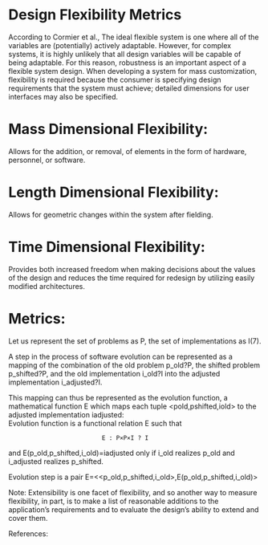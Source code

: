 # Design Flexibility Metrics

According to Cormier et al., The ideal flexible system is one where all of the variables are (potentially) actively adaptable. 
However, for complex systems, it is highly unlikely that all design variables will be capable of being adaptable.
For this reason, robustness is an important aspect of a flexible system design.
When developing a system for mass customization, flexibility is required because the consumer is specifying design requirements that the system must achieve; detailed dimensions for user interfaces may also be specified.

# Mass Dimensional Flexibility: 

Allows for the addition, or removal, of elements in the form of hardware, personnel, or software. 

# Length Dimensional Flexibility: 

Allows for geometric changes within the system after fielding.

# Time Dimensional Flexibility: 

Provides both increased freedom when making decisions about the values of the design and reduces the time required for redesign by utilizing easily modified architectures.

# Metrics:

Let us represent the set of problems as P, the set of implementations as I(7). 

A step in the process of software evolution can be represented as a mapping of the combination of the old problem p_old?P, the shifted problem p_shifted?P, and the old implementation i_old?I into the adjusted implementation i_adjusted?I.

This mapping can thus be represented as the evolution function, a mathematical function E which maps each tuple <pold,pshifted,iold> to the adjusted implementation iadjusted:  
Evolution function is a functional relation E such that  

                              E : P×P×I ? I 

and E(p_old,p_shifted,i_old)=iadjusted only if i_old realizes p_old and i_adjusted realizes p_shifted. 

Evolution step is a pair E=<<p_old,p_shifted,i_old>,E(p_old,p_shifted,i_old)>

Note: Extensibility is one facet of flexibility, and so another way to measure flexibility, in part, is to make a list of reasonable additions to the application’s requirements and to evaluate the design’s ability to extend and cover them. 

References: 
